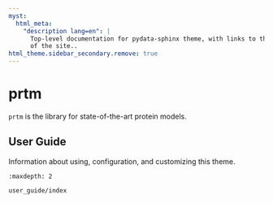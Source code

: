 ```yaml
---
myst:
  html_meta:
    "description lang=en": |
      Top-level documentation for pydata-sphinx theme, with links to the rest
      of the site..
html_theme.sidebar_secondary.remove: true
---
```


# prtm

`prtm` is the library for state-of-the-art protein models.

## User Guide

Information about using, configuration, and customizing this theme.

```{toctree}
:maxdepth: 2

user_guide/index
```
